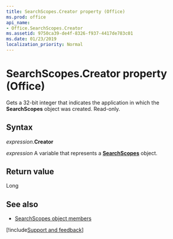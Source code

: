 ```yaml
---
title: SearchScopes.Creator property (Office)
ms.prod: office
api_name:
- Office.SearchScopes.Creator
ms.assetid: 9750ca39-de4f-8326-f937-4417de783c01
ms.date: 01/23/2019
localization_priority: Normal
---
```



# SearchScopes.Creator property (Office)

Gets a 32-bit integer that indicates the application in which the **SearchScopes** object was created. Read-only.


## Syntax

_expression_.**Creator**

_expression_ A variable that represents a **[SearchScopes](Office.SearchScopes.md)** object.


## Return value

Long


## See also

- [SearchScopes object members](overview/Library-Reference/searchscopes-members-office.md)



[!include[Support and feedback](~/includes/feedback-boilerplate.md)]